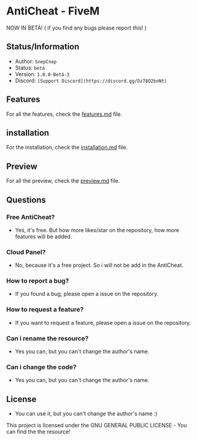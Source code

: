# AntiCheat - FiveM
NOW IN BETÁ! ( if you find any bugs please report this! )

## Status/Information
- Author: `SnepCnep`
- Status: `betá`
- Version: `1.0.0-Betá-3`
- Discord: `[Support Discord](https://discord.gg/Dz78Q2bnNt)`

## Features
For all the features, check the [features.md](documention/features.md) file.

## installation
For the installation, check the [installation.md](documention/installation.md) file.

## Preview
For all the preview, check the [preview.md](documention/preview.md) file.

## Questions

### Free AntiCheat?
- Yes, it's free. But how more likes/star on the repository, how more features will be added.

### Cloud Panel?
- No, because it's a free project. So i will not be add in the AntiCheat.

### How to report a bug?
- If you found a bug, please open a issue on the repository.

### How to request a feature?
- If you want to request a feature, please open a issue on the repository.

### Can i rename the resource?
- Yes you can, but you can't change the author's name.

### Can i change the code?
- Yes you can, but you can't change the author's name.



## License
- You can use it, but you can't change the author's name :)

This project is licensed under the GNU GENERAL PUBLIC LICENSE - You can find the the resource!
